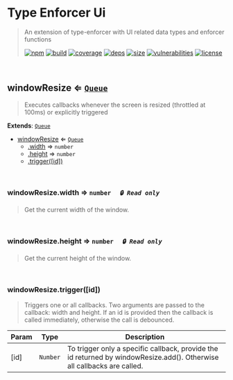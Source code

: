 # Type Enforcer Ui

> An extension of type-enforcer with UI related data types and enforcer functions
>
> [![npm][npm]][npm-url]
[![build][build]][build-url]
[![coverage][coverage]][coverage-url]
[![deps][deps]][deps-url]
[![size][size]][size-url]
[![vulnerabilities][vulnerabilities]][vulnerabilities-url]
[![license][license]][license-url]


<br><a name="windowResize"></a>

## windowResize ⇐ <code>[Queue](https://github.com/DarrenPaulWright/type-enforcer/blob/master/docs/Queue.md)</code>
> Executes callbacks whenever the screen is resized (throttled at 100ms) or explicitly triggered

**Extends**: <code>[Queue](https://github.com/DarrenPaulWright/type-enforcer/blob/master/docs/Queue.md)</code>  

* [windowResize](#windowResize) ⇐ <code>[Queue](https://github.com/DarrenPaulWright/type-enforcer/blob/master/docs/Queue.md)</code>
    * [.width](#windowResize+width) ⇒ <code>number</code>
    * [.height](#windowResize+height) ⇒ <code>number</code>
    * [.trigger([id])](#windowResize+trigger)


<br><a name="windowResize+width"></a>

### windowResize.width ⇒ <code>number</code>&nbsp;&nbsp;&nbsp;&nbsp;&nbsp;_`🔒 Read only`_

> Get the current width of the window.


<br><a name="windowResize+height"></a>

### windowResize.height ⇒ <code>number</code>&nbsp;&nbsp;&nbsp;&nbsp;&nbsp;_`🔒 Read only`_

> Get the current height of the window.


<br><a name="windowResize+trigger"></a>

### windowResize.trigger([id])
> Triggers one or all callbacks. Two arguments are passed to the callback: width and height. If an id is provided then the callback is called immediately, otherwise the call is debounced.


| Param | Type | Description |
| --- | --- | --- |
| [id] | <code>Number</code> | To trigger only a specific callback, provide the id returned by windowResize.add().     Otherwise all callbacks are called. |


[npm]: https://img.shields.io/npm/v/type-enforcer-ui.svg
[npm-url]: https://npmjs.com/package/type-enforcer-ui
[build]: https://travis-ci.org/DarrenPaulWright/type-enforcer-ui.svg?branch&#x3D;master
[build-url]: https://travis-ci.org/DarrenPaulWright/type-enforcer-ui
[coverage]: https://coveralls.io/repos/github/DarrenPaulWright/type-enforcer-ui/badge.svg?branch&#x3D;master
[coverage-url]: https://coveralls.io/github/DarrenPaulWright/type-enforcer-ui?branch&#x3D;master
[deps]: https://david-dm.org/darrenpaulwright/type-enforcer-ui.svg
[deps-url]: https://david-dm.org/darrenpaulwright/type-enforcer-ui
[size]: https://packagephobia.now.sh/badge?p&#x3D;type-enforcer-ui
[size-url]: https://packagephobia.now.sh/result?p&#x3D;type-enforcer-ui
[vulnerabilities]: https://snyk.io/test/github/DarrenPaulWright/type-enforcer-ui/badge.svg?targetFile&#x3D;package.json
[vulnerabilities-url]: https://snyk.io/test/github/DarrenPaulWright/type-enforcer-ui?targetFile&#x3D;package.json
[license]: https://img.shields.io/github/license/DarrenPaulWright/type-enforcer-ui.svg
[license-url]: https://npmjs.com/package/type-enforcer-ui/LICENSE.md
